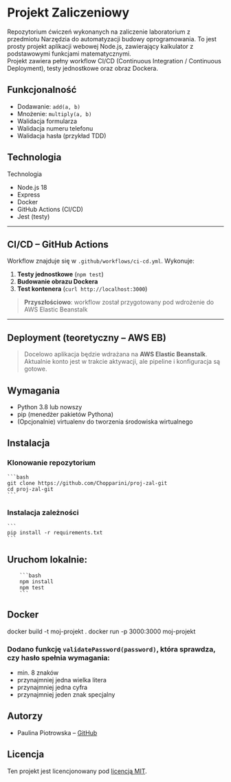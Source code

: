 # Projekt Zaliczeniowy
Repozytorium ćwiczeń wykonanych na zaliczenie laboratorium z przedmiotu Narzędzia do automatyzacji budowy oprogramowania.
To jest prosty projekt aplikacji webowej Node.js, zawierający kalkulator z podstawowymi funkcjami matematycznymi.  
Projekt zawiera pełny workflow CI/CD (Continuous Integration / Continuous Deployment), testy jednostkowe oraz obraz Dockera.

## Funkcjonalność

- Dodawanie: `add(a, b)`
- Mnożenie: `multiply(a, b)`
- Walidacja formularza
- Walidacja numeru telefonu
- Walidacja hasła (przykład TDD)

## Technologia
Technologia

- Node.js 18
- Express
- Docker
- GitHub Actions (CI/CD)
- Jest (testy)

---
## CI/CD – GitHub Actions

Workflow znajduje się w `.github/workflows/ci-cd.yml`. Wykonuje:

1. **Testy jednostkowe** (`npm test`)
2. **Budowanie obrazu Dockera**
3. **Test kontenera** (`curl http://localhost:3000`)

> **Przyszłościowo**: workflow został przygotowany pod wdrożenie do AWS Elastic Beanstalk
---

## Deployment (teoretyczny – AWS EB)

> Docelowo aplikacja będzie wdrażana na **AWS Elastic Beanstalk**.  
> Aktualnie konto jest w trakcie aktywacji, ale pipeline i konfiguracja są gotowe.

## Wymagania
- Python 3.8 lub nowszy
- pip (menedżer pakietów Pythona)
- (Opcjonalnie) virtualenv do tworzenia środowiska wirtualnego
## Instalacja

### Klonowanie repozytorium
    ```bash
    git clone https://github.com/Chopparini/proj-zal-git
    cd proj-zal-git
    ```

### Instalacja zależności
    ```
    pip install -r requirements.txt
    ```

## Uruchom lokalnie:

        ```bash
        npm install
        npm test
        ```
## Docker
docker build -t moj-projekt .
docker run -p 3000:3000 moj-projekt

### Dodano funkcję `validatePassword(password)`, która sprawdza, czy hasło spełnia wymagania:

- min. 8 znaków
- przynajmniej jedna wielka litera
- przynajmniej jedna cyfra
- przynajmniej jeden znak specjalny


## Autorzy
- Paulina Piotrowska – [GitHub](https://github.com/Chopparini)

## Licencja
Ten projekt jest licencjonowany pod [licencją MIT]( https://pl.wikipedia.org/wiki/Licencja_MIT).